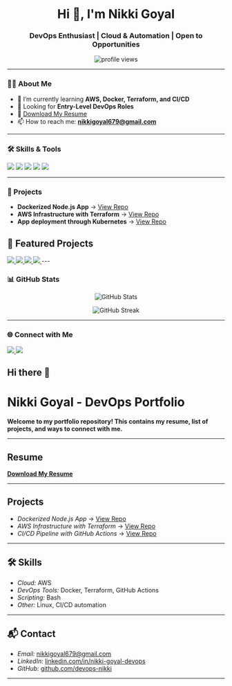 <h1 align="center">Hi 👋, I'm Nikki Goyal</h1>
<h3 align="center">DevOps Enthusiast | Cloud & Automation | Open to Opportunities</h3>

<p align="center">
  <img src="https://komarev.com/ghpvc/?username=devops-nikki&label=Profile%20views&color=0e75b6&style=flat" alt="profile views" />
</p>

---

### 👩‍💻 About Me
- 🌱 I’m currently learning **AWS, Docker, Terraform, and CI/CD**  
- 💼 Looking for **Entry-Level DevOps Roles**  
- 📄 [Download My Resume](Nikki_Goyal_Resume.pdf)  
- 📫 How to reach me: **nikkigoyal679@gmail.com**

---

### 🛠 Skills & Tools
<p align="left">
  <img src="https://img.shields.io/badge/AWS-232F3E?style=for-the-badge&logo=amazonaws&logoColor=white" />
  <img src="https://img.shields.io/badge/Docker-2496ED?style=for-the-badge&logo=docker&logoColor=white" />
  <img src="https://img.shields.io/badge/Terraform-623CE4?style=for-the-badge&logo=terraform&logoColor=white" />
  <img src="https://img.shields.io/badge/GitHub_Actions-2088FF?style=for-the-badge&logo=github-actions&logoColor=white" />
  <img src="https://img.shields.io/badge/Linux-FCC624?style=for-the-badge&logo=linux&logoColor=black" />
</p>

---

### 📂 Projects
- **Dockerized Node.js App** → [View Repo](https://github.com/devops-nikki/elevate-labs-Nodejs-CICD-demo )  
- **AWS Infrastructure with Terraform** → [View Repo](https://github.com/devops-nikki/tech_eazy_devops-nikki_aws_devops)  
- **App deployment through Kubernetes** → [View Repo](https://github.com/devops-nikki/Elevate-labs-kubernetes-minikube-deployment-task )  
## 🚀 Featured Projects

<a href="https://github.com/devops-nikki/elevate-labs-Nodejs-CICD-demo">
  <img src="https://github-readme-stats.vercel.app/api/pin/?username=devops-nikki&repo=elevate-labs-Nodejs-CICD-demo&theme=tokyonight" />
</a>
<a href="https://github.com/devops-nikki/tech_eazy_devops-nikki_aws_devops">
  <img src="https://github-readme-stats.vercel.app/api/pin/?username=devops-nikki&repo=tech_eazy_devops-nikki_aws_devops&theme=tokyonight" />
</a>
<a href="https://github.com/devops-nikki/CI-CD-static">
  <img src="https://github-readme-stats.vercel.app/api/pin/?username=devops-nikki&repo=CI-CD-static&theme=tokyonight" />
</a>
<a href="https://github.com/devops-nikki/Elevate-labs-kubernetes-minikube-deployment-task">
  <img src="https://github-readme-stats.vercel.app/api/pin/?username=devops-nikki&repo=Elevate-labs-kubernetes-minikube-deployment-task&theme=tokyonight" />
</a>
---

### 📊 GitHub Stats
<p align="center">
  <img src="https://github-readme-stats.vercel.app/api?username=devops-nikki&show_icons=true&theme=radical" alt="GitHub Stats" />
</p>

<p align="center">
  <img src="https://github-readme-streak-stats.herokuapp.com/?user=devops-nikki&theme=radical" alt="GitHub Streak" />
</p>

---

### 🌐 Connect with Me
<p align="left">
  <a href="https://linkedin.com/in/nikki-goyal-devops" target="_blank">
    <img src="https://img.shields.io/badge/LinkedIn-Profile-blue?logo=linkedin&logoColor=white" />
  </a>
  <a href="mailto:nikkigoyal679@gmail.com">
    <img src="https://img.shields.io/badge/Email-Contact%20Me-red?logo=gmail&logoColor=white" />
  </a>
</p>


## Hi there 👋
# Nikki Goyal - DevOps Portfolio
 **Welcome to my portfolio repository! This contains my resume, list of projects, and ways to connect with me.**

 ---
 
 ## Resume
 **[Download My Resume](Nikki_Goyal_Resume.pdf)**

 ---

## Projects
- *Dockerized Node.js App* → [View Repo](https://github.com/devops-nikki/nodejs-app)
- *AWS Infrastructure with Terraform* → [View Repo](https://github.com/devops-nikki/aws-terraform)
- *CI/CD Pipeline with GitHub Actions* → [View Repo](https://github.com/devops-nikki/cicd-demo)

---

## 🛠 Skills
- *Cloud:* AWS
- *DevOps Tools:* Docker, Terraform, GitHub Actions
- *Scripting:* Bash
- *Other:* Linux, CI/CD automation

---

## 📬 Contact
- *Email:* nikkigoyal679@gmail.com
- *LinkedIn:* [linkedin.com/in/nikki-goyal-devops](https://linkedin.com/in/nikki-goyal-devops)
- *GitHub:* [github.com/devops-nikki](https://github.com/devops-nikki)

---







<!--
**devops-nikki/devops-nikki** is a ✨ _special_ ✨ repository because its `README.md` (this file) appears on your GitHub profile.

Here are some ideas to get you started:

- 🔭 I’m currently working on ...
- 🌱 I’m currently learning ...
- 👯 I’m looking to collaborate on ...
- 🤔 I’m looking for help with ...
- 💬 Ask me about ...
- 📫 How to reach me: ...
- 😄 Pronouns: ...
- ⚡ Fun fact: ...
-->
